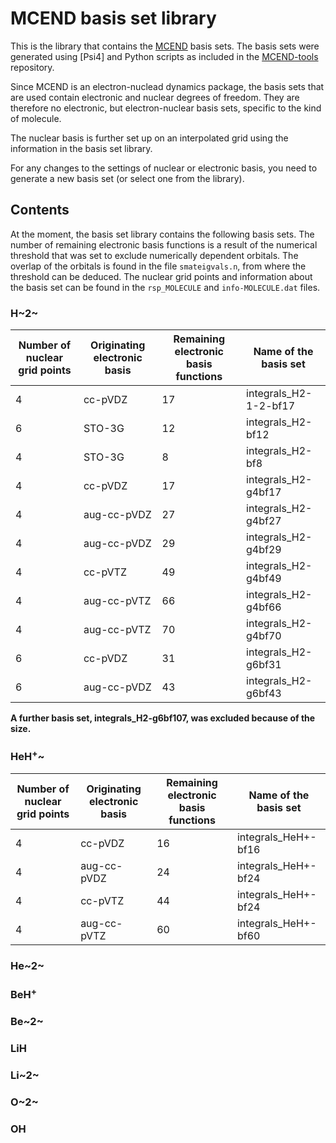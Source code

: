 # MCEND basis set library

This is the library that contains the [MCEND]() basis sets. The basis sets were generated using [Psi4] and Python scripts as included in the [MCEND-tools]() repository.

Since MCEND is an electron-nuclead dynamics package, the basis sets that are used contain electronic and nuclear degrees of freedom. They are therefore no electronic, but electron-nuclear basis sets, specific to the kind of molecule. 

The nuclear basis is further set up on an interpolated grid using the information in the basis set library.

For any changes to the settings of nuclear or electronic basis, you need to generate a new basis set (or select one from the library).

## Contents
At the moment, the basis set library contains the following basis sets. The number of remaining electronic basis functions is a result of the numerical threshold that was set to exclude numerically dependent orbitals. The overlap of the orbitals is found in the file `smateigvals.n`, from where the threshold can be deduced. The nuclear grid points and information about the basis set can be found in the `rsp_MOLECULE` and `info-MOLECULE.dat` files.

### H~2~

| Number of nuclear grid points | Originating electronic basis | Remaining electronic basis functions | Name of the basis set |
| -- | -- | -- | -- |
| 4 | cc-pVDZ | 17 | integrals_H2-1-2-bf17 |
| 6 | STO-3G | 12 | integrals_H2-bf12 |
| 4 | STO-3G | 8 | integrals_H2-bf8 |
| 4 | cc-pVDZ | 17 | integrals_H2-g4bf17 |
| 4 | aug-cc-pVDZ | 27 | integrals_H2-g4bf27 |
| 4 | aug-cc-pVDZ | 29 | integrals_H2-g4bf29 |
| 4 | cc-pVTZ | 49 | integrals_H2-g4bf49 |
| 4 | aug-cc-pVTZ | 66 | integrals_H2-g4bf66 |
| 4 | aug-cc-pVTZ | 70 | integrals_H2-g4bf70 |
| 6 | cc-pVDZ | 31 | integrals_H2-g6bf31 |
| 6 | aug-cc-pVDZ | 43 | integrals_H2-g6bf43 |

**A further basis set, integrals_H2-g6bf107, was excluded because of the size.**

### HeH<sup>+</sup>~

| Number of nuclear grid points | Originating electronic basis | Remaining electronic basis functions | Name of the basis set |
| -- | -- | -- | -- |
| 4 | cc-pVDZ | 16 | integrals_HeH+-bf16 |
| 4 | aug-cc-pVDZ | 24 | integrals_HeH+-bf24 |
| 4 | cc-pVTZ | 44 | integrals_HeH+-bf24 |
| 4 | aug-cc-pVTZ | 60 | integrals_HeH+-bf60 |

### He~2~

### BeH<sup>+</sup> 

### Be~2~

### LiH

### Li~2~

### O~2~

### OH
